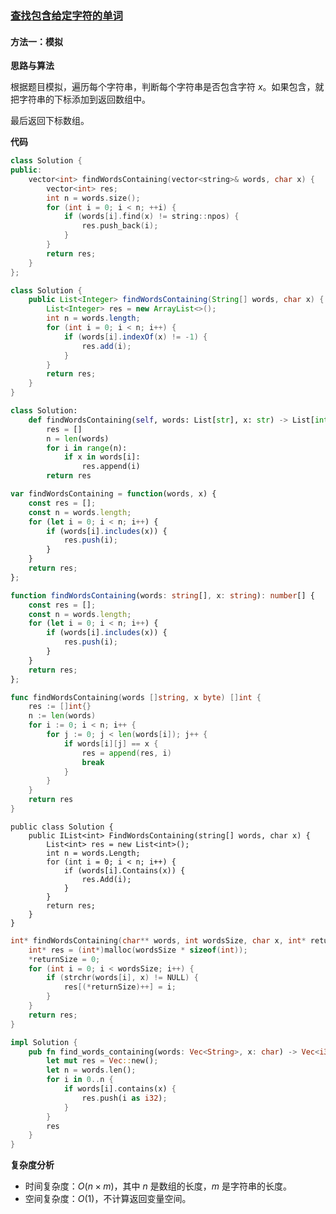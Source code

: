 ### [查找包含给定字符的单词](https://leetcode.cn/problems/find-words-containing-character/solutions/3674716/cha-zhao-bao-han-gei-ding-zi-fu-de-dan-c-ee7m/)

#### 方法一：模拟

**思路与算法**

根据题目模拟，遍历每个字符串，判断每个字符串是否包含字符 $x$。如果包含，就把字符串的下标添加到返回数组中。

最后返回下标数组。

**代码**

```C++
class Solution {
public:
    vector<int> findWordsContaining(vector<string>& words, char x) {
        vector<int> res;
        int n = words.size();
        for (int i = 0; i < n; ++i) {
            if (words[i].find(x) != string::npos) {
                res.push_back(i);
            }
        }
        return res;
    }
};
```

```Java
class Solution {
    public List<Integer> findWordsContaining(String[] words, char x) {
        List<Integer> res = new ArrayList<>();
        int n = words.length;
        for (int i = 0; i < n; i++) {
            if (words[i].indexOf(x) != -1) {
                res.add(i);
            }
        }
        return res;
    }
}
```

```Python
class Solution:
    def findWordsContaining(self, words: List[str], x: str) -> List[int]:
        res = []
        n = len(words)
        for i in range(n):
            if x in words[i]:
                res.append(i)
        return res
```

```JavaScript
var findWordsContaining = function(words, x) {
    const res = [];
    const n = words.length;
    for (let i = 0; i < n; i++) {
        if (words[i].includes(x)) {
            res.push(i);
        }
    }
    return res;
};
```

```TypeScript
function findWordsContaining(words: string[], x: string): number[] {
    const res = [];
    const n = words.length;
    for (let i = 0; i < n; i++) {
        if (words[i].includes(x)) {
            res.push(i);
        }
    }
    return res;
};
```

```Go
func findWordsContaining(words []string, x byte) []int {
    res := []int{}
    n := len(words)
    for i := 0; i < n; i++ {
        for j := 0; j < len(words[i]); j++ {
            if words[i][j] == x {
                res = append(res, i)
                break
            }
        }
    }
    return res
}
```

```CSharp
public class Solution {
    public IList<int> FindWordsContaining(string[] words, char x) {
        List<int> res = new List<int>();
        int n = words.Length;
        for (int i = 0; i < n; i++) {
            if (words[i].Contains(x)) {
                res.Add(i);
            }
        }
        return res;
    }
}
```

```C
int* findWordsContaining(char** words, int wordsSize, char x, int* returnSize) {
    int* res = (int*)malloc(wordsSize * sizeof(int));
    *returnSize = 0;
    for (int i = 0; i < wordsSize; i++) {
        if (strchr(words[i], x) != NULL) {
            res[(*returnSize)++] = i;
        }
    }
    return res;
}
```

```Rust
impl Solution {
    pub fn find_words_containing(words: Vec<String>, x: char) -> Vec<i32> {
        let mut res = Vec::new();
        let n = words.len();
        for i in 0..n {
            if words[i].contains(x) {
                res.push(i as i32);
            }
        }
        res
    }
}
```

**复杂度分析**

- 时间复杂度：$O(n \times m)$，其中 $n$ 是数组的长度，$m$ 是字符串的长度。
- 空间复杂度：$O(1)$，不计算返回变量空间。
